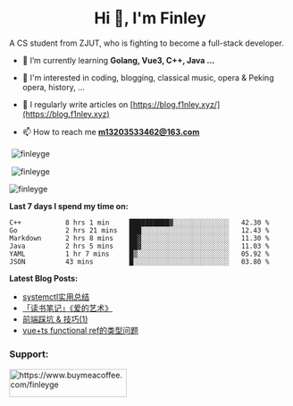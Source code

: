 <h1 align="center">Hi 👋, I'm Finley</h1>
<p align="left">

A CS student from ZJUT,
who is fighting to become a full-stack developer.

</p>

<p align="left">

- 🌱 I’m currently learning **Golang, Vue3, C++, Java ...**

- 🧠 I'm interested in coding, blogging, classical music, opera & Peking opera, history, ...

- 📝 I regularly write articles on [https://blog.f1nley.xyz/](https://blog.f1nley.xyz)

- 📫 How to reach me **m13203533462@163.com**

</p>

<p>&nbsp;<img align="center" src="https://github-readme-stats.vercel.app/api/top-langs/?username=finleyge&show_icons=true&locale=en&hide=javascript,html,tex" alt="finleyge" /></p>

<p>&nbsp;<img align="center" src="https://github-readme-stats.vercel.app/api?username=finleyge&show_icons=true&locale=en" alt="finleyge" /></p>

<p><img align="center" src="https://github-readme-streak-stats.herokuapp.com/?user=finleyge&" alt="finleyge" /></p>

**Last 7 days I spend my time on:**

<!--START_SECTION:waka-->

```text
C++           8 hrs 1 min     ██████████▓░░░░░░░░░░░░░░   42.30 %
Go            2 hrs 21 mins   ███░░░░░░░░░░░░░░░░░░░░░░   12.43 %
Markdown      2 hrs 8 mins    ██▓░░░░░░░░░░░░░░░░░░░░░░   11.30 %
Java          2 hrs 5 mins    ██▓░░░░░░░░░░░░░░░░░░░░░░   11.03 %
YAML          1 hr 7 mins     █▒░░░░░░░░░░░░░░░░░░░░░░░   05.92 %
JSON          43 mins         █░░░░░░░░░░░░░░░░░░░░░░░░   03.80 %
```

<!--END_SECTION:waka-->

</p>


**Latest Blog Posts:**

<!-- BLOG-POST-LIST:START -->
- [systemctl实用总结](https://blog.f1nley.xyz/articles/%E7%BC%96%E7%A8%8B/systemctl%E5%AE%9E%E7%94%A8%E6%80%BB%E7%BB%93/)
- [「读书笔记」《爱的艺术》](https://blog.f1nley.xyz/articles/%E8%AF%BB%E4%B9%A6%E7%AC%94%E8%AE%B0/%E3%80%8C%E8%AF%BB%E4%B9%A6%E7%AC%94%E8%AE%B0%E3%80%8D%E7%88%B1%E7%9A%84%E8%89%BA%E6%9C%AF/)
- [前端踩坑 &amp; 技巧&lpar;1&rpar;](https://blog.f1nley.xyz/articles/%E7%BC%96%E7%A8%8B/js%E8%B8%A9%E5%9D%91%E7%AC%94%E8%AE%B0(1)/)
- [vue+ts functional ref的类型问题](https://blog.f1nley.xyz/articles/%E7%BC%96%E7%A8%8B/vue+ts%20functional%20ref%E7%9A%84%E7%B1%BB%E5%9E%8B%E9%97%AE%E9%A2%98/)
<!-- BLOG-POST-LIST:END -->

<h3 align="left">Support:</h3>

<p align="left">

<a href="https://www.buymeacoffee.com/finleyge"> <img align="left" src="https://cdn.buymeacoffee.com/buttons/v2/default-yellow.png" height="50" width="210" alt="https://www.buymeacoffee.com/finleyge" />

</a>
</p>
